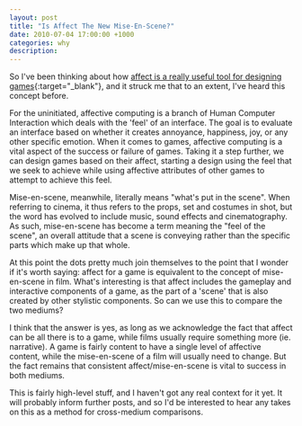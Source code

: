 ```yaml
---
layout: post
title: "Is Affect The New Mise-En-Scene?"
date: 2010-07-04 17:00:00 +1000
categories: why
description: 
---
```

So I've been thinking about how [affect is a really useful tool for designing games](http://bitbattalion.com/2010/05/mechanic-design-by-deconstruction/){:target="_blank"}, and it struck me that to an extent, I've heard this concept before.

For the uninitiated, affective computing is a branch of Human Computer Interaction which deals with the 'feel' of an interface. The goal is to evaluate an interface based on whether it creates annoyance, happiness, joy, or any other specific emotion. When it comes to games, affective computing is a vital aspect of the success or failure of games. Taking it a step further, we can design games based on their affect, starting a design using the feel that we seek to achieve while using affective attributes of other games to attempt to achieve this feel.

Mise-en-scene, meanwhile, literally means "what's put in the scene". When referring to cinema, it thus refers to the props, set and costumes in shot, but the word has evolved to include music, sound effects and cinematography. As such, mise-en-scene has become a term meaning the "feel of the scene", an overall attitude that a scene is conveying rather than the specific parts which make up that whole.

At this point the dots pretty much join themselves to the point that I wonder if it's worth saying: affect for a game is equivalent to the concept of mise-en-scene in film. What's interesting is that affect includes the gameplay and interactive components of a game, as the part of a 'scene' that is also created by other stylistic components. So can we use this to compare the two mediums?

I think that the answer is yes, as long as we acknowledge the fact that affect can be all there is to a game, while films usually require something more (ie. narrative). A game is fairly content to have a single level of affective content, while the mise-en-scene of a film will usually need to change. But the fact remains that consistent affect/mise-en-scene is vital to success in both mediums.

This is fairly high-level stuff, and I haven't got any real context for it yet. It will probably inform further posts, and so I'd be interested to hear any takes on this as a method for cross-medium comparisons.
